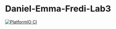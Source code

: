 # Daniel-Emma-Fredi-Lab3

[![PlatformIO CI](https://github.com/uofu-emb/Daniel-Emma-Fredi-Lab3/actions/workflows/main.yml/badge.svg)](https://github.com/uofu-emb/Daniel-Emma-Fredi-Lab3/actions/workflows/main.yml)
